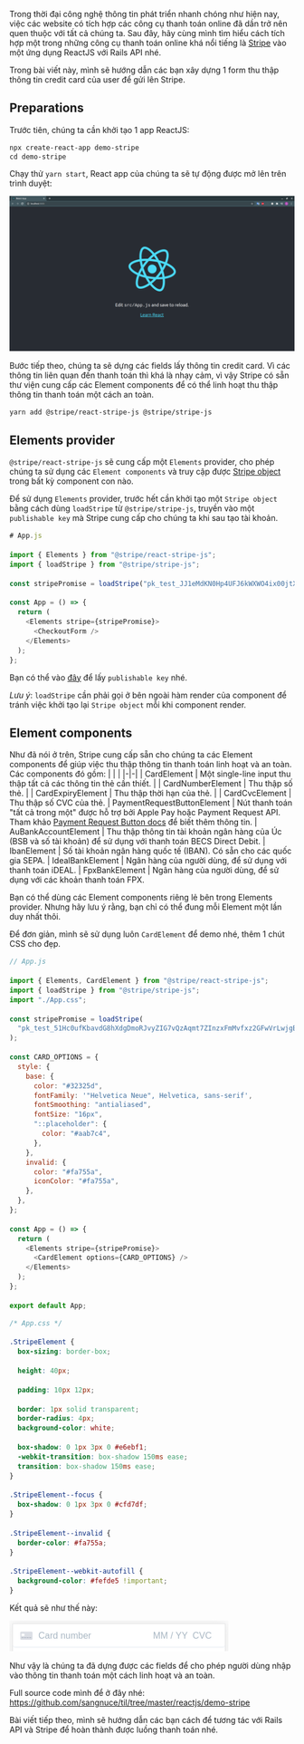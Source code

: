 Trong thời đại công nghệ thông tin phát triển nhanh chóng như hiện nay, việc các website có tích hợp các công cụ thanh toán online đã dần trở nên quen thuộc với tất cả chúng ta.
Sau đây, hãy cùng mình tìm hiểu cách tích hợp một trong những công cụ thanh toán online khá nổi tiếng là [Stripe](https://stripe.com/) vào một ứng dụng ReactJS với Rails API nhé.

Trong bài viết này, mình sẽ hướng dẫn các bạn xây dựng 1 form thu thập thông tin credit card của user để gửi lên Stripe.

## Preparations

Trước tiên, chúng ta cần khởi tạo 1 app ReactJS:

```
npx create-react-app demo-stripe
cd demo-stripe
```

Chạy thử `yarn start`, React app của chúng ta sẽ tự động được mở lên trên trình duyệt:

![initial react app](https://raw.githubusercontent.com/sangnuce/til/master/images/initial-react-app.png)

Bước tiếp theo, chúng ta sẽ dựng các fields lấy thông tin credit card.
Vì các thông tin liên quan đến thanh toán thì khá là nhạy cảm, vì vậy Stripe có sẵn thư viện cung cấp các Element components để có thể linh hoạt thu thập thông tin thanh toán một cách an toàn.

```
yarn add @stripe/react-stripe-js @stripe/stripe-js
```

## Elements provider

`@stripe/react-stripe-js` sẽ cung cấp một `Elements` provider, cho phép chúng ta sử dụng các `Element components` và truy cập được [Stripe object](https://stripe.com/docs/js/initializing) trong bất kỳ component con nào.

Để sử dụng `Elements` provider, trước hết cần khởi tạo một `Stripe object` bằng cách dùng `loadStripe` từ `@stripe/stripe-js`, truyền vào một `publishable key` mà Stripe cung cấp cho chúng ta khi sau tạo tài khoản.

```javascript
# App.js

import { Elements } from "@stripe/react-stripe-js";
import { loadStripe } from "@stripe/stripe-js";

const stripePromise = loadStripe("pk_test_JJ1eMdKN0Hp4UFJ6kWXWO4ix00jtXzq5XG");

const App = () => {
  return (
    <Elements stripe={stripePromise}>
      <CheckoutForm />
    </Elements>
  );
};
```

Bạn có thể vào [đây](https://dashboard.stripe.com/account/apikeys) để lấy `publishable key` nhé.

_Lưu ý_: `loadStripe` cần phải gọi ở bên ngoài hàm render của component để tránh việc khởi tạo lại `Stripe object` mỗi khi component render.

## Element components

Như đã nói ở trên, Stripe cung cấp sẵn cho chúng ta các Element components để giúp việc thu thập thông tin thanh toán linh hoạt và an toàn. Các components đó gồm:
| | |
|-|-|
| CardElement | Một single-line input thu thập tất cả các thông tin thẻ cần thiết. |
| CardNumberElement | Thu thập số thẻ. |
| CardExpiryElement | Thu thập thời hạn của thẻ. |
| CardCvcElement | Thu thập số CVC của thẻ.
| PaymentRequestButtonElement | Nút thanh toán "tất cả trong một" được hỗ trợ bởi Apple Pay hoặc Payment Request API. Tham khảo [Payment Request Button docs](https://stripe.com/docs/stripe-js/elements/payment-request-button) để biết thêm thông tin.
| AuBankAccountElement | Thu thập thông tin tài khoản ngân hàng của Úc (BSB và số tài khoản) để sử dụng với thanh toán BECS Direct Debit.
| IbanElement | Số tài khoản ngân hàng quốc tế (IBAN). Có sẵn cho các quốc gia SEPA.
| IdealBankElement | Ngân hàng của người dùng, để sử dụng với thanh toán iDEAL.
| FpxBankElement | Ngân hàng của người dùng, để sử dụng với các khoản thanh toán FPX.

Bạn có thể dùng các Element components riêng lẻ bên trong Elements provider. Nhưng hãy lưu ý rằng, bạn chỉ có thể đung mỗi Element một lần duy nhất thôi.

Để đơn giản, mình sẽ sử dụng luôn `CardElement` để demo nhé, thêm 1 chút CSS cho đẹp.

```javascript
// App.js

import { Elements, CardElement } from "@stripe/react-stripe-js";
import { loadStripe } from "@stripe/stripe-js";
import "./App.css";

const stripePromise = loadStripe(
  "pk_test_51Hc0ufKbavdG8hXdgDmoRJvyZIG7vQzAqmt7ZInzxFmMvfxz2GFwVrLwjgBxqS1qf5ejCrMGgm2ygJfB5Zx0HS7B00PmsPLgAK"
);

const CARD_OPTIONS = {
  style: {
    base: {
      color: "#32325d",
      fontFamily: '"Helvetica Neue", Helvetica, sans-serif',
      fontSmoothing: "antialiased",
      fontSize: "16px",
      "::placeholder": {
        color: "#aab7c4",
      },
    },
    invalid: {
      color: "#fa755a",
      iconColor: "#fa755a",
    },
  },
};

const App = () => {
  return (
    <Elements stripe={stripePromise}>
      <CardElement options={CARD_OPTIONS} />
    </Elements>
  );
};

export default App;
```

```css
/* App.css */

.StripeElement {
  box-sizing: border-box;

  height: 40px;

  padding: 10px 12px;

  border: 1px solid transparent;
  border-radius: 4px;
  background-color: white;

  box-shadow: 0 1px 3px 0 #e6ebf1;
  -webkit-transition: box-shadow 150ms ease;
  transition: box-shadow 150ms ease;
}

.StripeElement--focus {
  box-shadow: 0 1px 3px 0 #cfd7df;
}

.StripeElement--invalid {
  border-color: #fa755a;
}

.StripeElement--webkit-autofill {
  background-color: #fefde5 !important;
}
```

Kết quả sẽ như thế này:

![card element](https://raw.githubusercontent.com/sangnuce/til/master/images/card-element.png)

Như vậy là chúng ta đã dựng được các fields để cho phép người dùng nhập vào thông tin thanh toán một cách linh hoạt và an toàn.

Full source code mình để ở đây nhé: https://github.com/sangnuce/til/tree/master/reactjs/demo-stripe

Bài viết tiếp theo, mình sẽ hướng dẫn các bạn cách để tương tác với Rails API và Stripe để hoàn thành được luồng thanh toán nhé.

